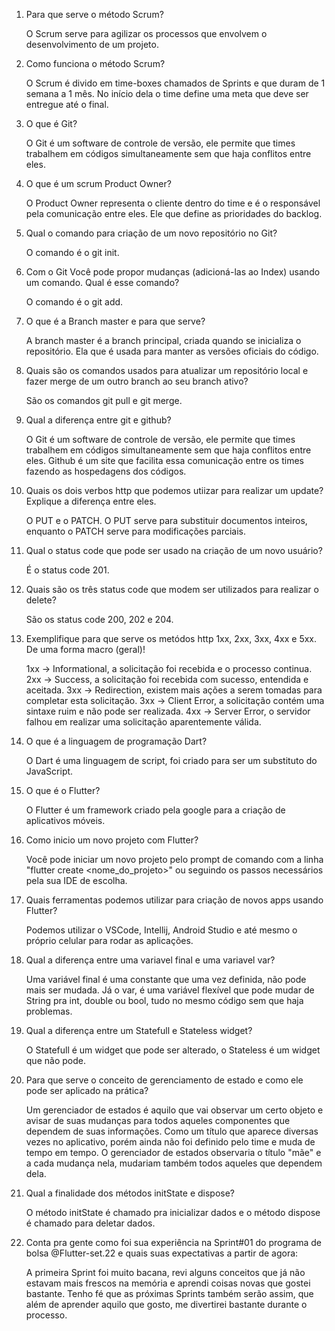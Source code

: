 1) Para que serve o método Scrum?
	
	O Scrum serve para agilizar os processos que envolvem o desenvolvimento de um projeto.

2) Como funciona o método Scrum? 
	
	O Scrum é divido em time-boxes chamados de Sprints e que duram de 1 semana a 1 mês. No início dela o time define uma meta que deve ser entregue até o final.

3) O que é Git? 

	O Git é um software de controle de versão, ele permite que times trabalhem em códigos simultaneamente sem que haja conflitos entre eles.

4) O que é um scrum Product Owner? 

	O Product Owner representa o cliente dentro do time e é o responsável pela comunicação entre eles. Ele que define as prioridades do backlog.

5) Qual o comando para criação de um novo repositório no Git? 

	O comando é o git init.

6) Com o Git Você pode propor mudanças (adicioná-las ao Index) usando um comando. Qual é esse comando?

	O comando é o git add.

7) O que é a Branch master e para que serve? 

	A branch master é a branch principal, criada quando se inicializa o repositório. Ela que é usada para manter as versões oficiais do código.

8) Quais são os comandos usados para atualizar um repositório local e fazer merge de um outro branch ao seu branch ativo? 

	São os comandos git pull e git merge.

9) Qual a diferença entre git e github? 

	O Git é um software de controle de versão, ele permite que times trabalhem em códigos simultaneamente sem que haja conflitos entre eles. Github é um site que facilita essa comunicação entre os times fazendo as hospedagens dos códigos.

10) Quais os dois verbos http que podemos utiizar para realizar um update? Explique a diferença entre eles. 

	O PUT e o PATCH. O PUT serve para substituir documentos inteiros, enquanto o PATCH serve para modificações parciais.

11) Qual o status code que pode ser usado na criação de um novo usuário? 

	É o status code 201.

12) Quais são os três status code que modem ser utilizados para realizar o delete? 

	São os status code 200, 202 e 204.

13) Exemplifique para que serve os metódos http 1xx, 2xx, 3xx, 4xx e 5xx. De uma forma macro (geral)! 

	1xx -> Informational, a solicitação foi recebida e o processo continua.
	2xx -> Success, a solicitação foi recebida com sucesso, entendida e aceitada.
	3xx -> Redirection, existem mais ações a serem tomadas para completar esta solicitação.
	3xx -> Client Error, a solicitação contém uma sintaxe ruim e não pode ser realizada.
	4xx -> Server Error, o servidor falhou em realizar uma solicitação aparentemente válida.

14) O que é a linguagem de programação Dart?

	O Dart é uma linguagem de script, foi criado para ser um substituto do JavaScript.

15) O que é o Flutter?

	O Flutter é um framework criado pela google para a criação de aplicativos móveis.

16) Como inicio um novo projeto com Flutter?

	Você pode iniciar um novo projeto pelo prompt de comando com a linha "flutter create <nome_do_projeto>" ou seguindo os passos necessários pela sua IDE de escolha.

17) Quais ferramentas podemos utilizar para criação de novos apps usando Flutter?

	Podemos utilizar o VSCode, Intellij, Android Studio e até mesmo o próprio celular para rodar as aplicações.

18) Qual a diferença entre uma variavel final e uma variavel var?

	Uma variável final é uma constante que uma vez definida, não pode mais ser mudada. Já o var, é uma variável flexível que pode mudar de String pra int, double ou bool, tudo no mesmo código sem que haja problemas.

19) Qual a diferença entre um Statefull e Stateless widget?

	O Statefull é um widget que pode ser alterado, o Stateless é um widget que não pode.


20) Para que serve o conceito de gerenciamento de estado e como ele pode ser aplicado na prática?

	Um gerenciador de estados é aquilo que vai observar um certo objeto e avisar de suas mudanças para todos aqueles componentes que dependem de suas informações. Como um título que aparece diversas vezes no aplicativo, porém ainda não foi definido pelo time e muda de tempo em tempo. O gerenciador de estados observaria o título "mãe" e a cada mudança nela, mudariam também todos aqueles que dependem dela.

21) Qual a finalidade dos métodos initState e dispose?

	O método initState é chamado pra inicializar dados e o método dispose é chamado para deletar dados.

22) Conta pra gente como foi sua experiência na Sprint#01 do programa de bolsa @Flutter-set.22 e quais suas expectativas a partir de agora:

	A primeira Sprint foi muito bacana, revi alguns conceitos que já não estavam mais frescos na memória e aprendi coisas novas que gostei bastante. Tenho fé que as próximas Sprints também serão assim, que além de aprender aquilo que gosto, me divertirei bastante durante o processo.

